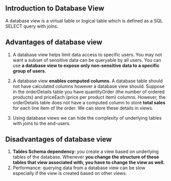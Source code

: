 ## Introduction to Database View

A database view is a virtual table or logical table which is defined as a SQL SELECT query with joins. 

## Advantages of database view

1) A database view helps limit data access to specific users. 
You may not want a subset of sensitive data can be queryable by all users. 
You can use **a database view to expose only non-sensitive data to a specific group of users**.

2) A database view **enables computed columns**. A database table should not have calculated columns however a database view should. 
Suppose in the orderDetails table you have quantityOrder (the number of ordered products) and priceEach (price per product item) columns.
However, the orderDetails  table does not have a computed column to store **total sales** for each line item of the order. We can 
store these details in views.

3) Using database views we can hide the complexity  of underlying tables with joins to the end-users.

## Disadvantages of database view

1) **Tables Schema dependency**: you create a view based on underlying tables of the database. Whenever 
**you change the structure of these tables that view associated with, you have to change the view as well.**
2) Performance: querying data from a database view can be slow especially if the view is created based on other views.
